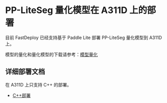 # PP-LiteSeg 量化模型在 A311D 上的部署
目前 FastDeploy 已经支持基于 Paddle Lite 部署 PP-LiteSeg 量化模型到 A311D 上。

模型的量化和量化模型的下载请参考：[模型量化](../quantize/README.md)


## 详细部署文档

在 A311D 上只支持 C++ 的部署。

- [C++部署](cpp)
